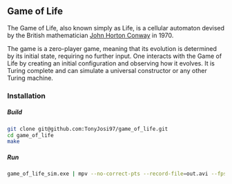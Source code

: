 ## Game of Life

The Game of Life, also known simply as Life, is a cellular automaton devised by the British mathematician [John Horton Conway](https://en.wikipedia.org/wiki/John_Horton_Conway) in 1970.

The game is a zero-player game, meaning that its evolution is determined by its initial state, requiring no further input. One interacts with the Game of Life by creating an initial configuration and observing how it evolves. It is Turing complete and can simulate a universal constructor or any other Turing machine.

### Installation

##### Build

``` sh
git clone git@github.com:TonyJosi97/game_of_life.git
cd game_of_life
make
```

##### Run

``` sh
game_of_life_sim.exe | mpv --no-correct-pts --record-file=out.avi --fps=60 -
```
